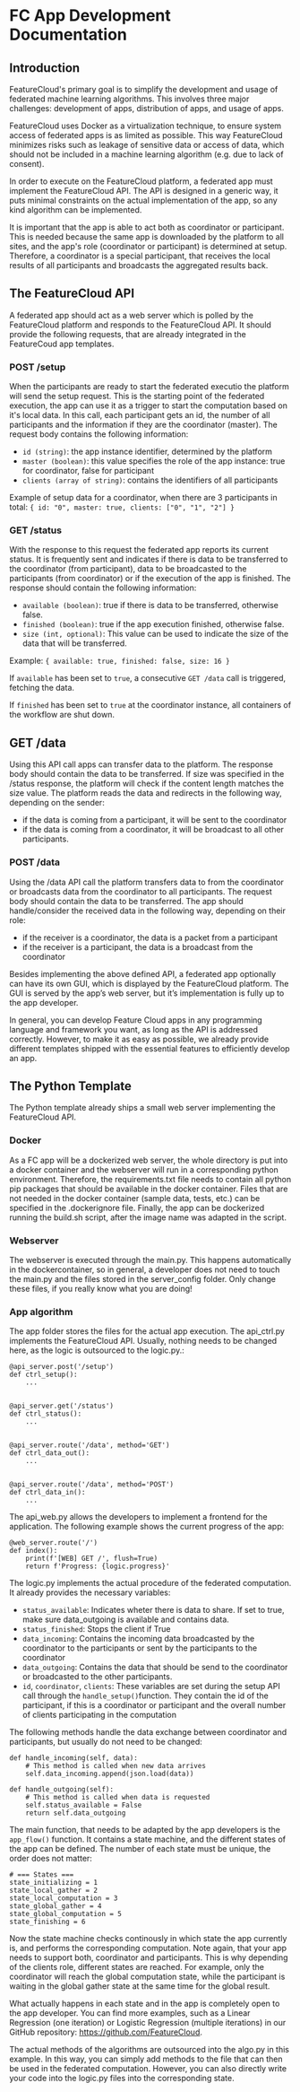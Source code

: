 # FC App Development Documentation

## Introduction

FeatureCloud's primary goal is to simplify the development and usage of federated machine learning algorithms. This involves three major challenges: development of apps, distribution of apps, and usage of apps.

FeatureCloud uses Docker as a virtualization technique, to ensure system access of federated apps is as limited as possible. This way FeatureCloud minimizes risks such as leakage of sensitive data or access of data, which should not be included in a machine learning algorithm (e.g. due to lack of consent). 

In order to execute on the FeatureCloud platform, a federated app must implement the FeatureCloud API. The API is designed in a generic way, it puts minimal constraints on the actual implementation of the app, so any kind algorithm can be implemented.

It is important that the app is able to act both as coordinator or participant. This is needed because the same app is downloaded by the platform to all sites, and the app's role (coordinator or participant) is determined at setup. Therefore, a coordinator is a special participant, that receives the local results of all participants and broadcasts the aggregated results back.

## The FeatureCloud API

A federated app should act as a web server which is polled by the FeatureCloud platform and responds to the FeatureCloud API. It should provide the following requests, that are already integrated in the FeatureCoud app templates.

### POST /setup
When the participants are ready to start the federated executio the platform will send the setup request.
This is the starting point of the federated execution, the app can use it as a trigger to start the computation based on it's local data.
In this call, each participant gets an id, the number of all participants and the information if they are the coordinator (master).
The request body contains the following information:
- `id (string)`: the app instance identifier, determined by the platform
- `master (boolean)`: this value specifies the role of the app instance: true for coordinator, false for participant
- `clients (array of string)`: contains the identifiers of all participants
 
Example of setup data for a coordinator, when there are 3 participants in total:
`{
  id: "0",
  master: true,
  clients: ["0", "1", "2"]
}`
 
### GET /status

With the response to this request the federated app reports its current status. It is frequently sent and  indicates if there is data to be transferred to the coordinator (from participant), data to be broadcasted to the participants (from coordinator) or if the execution of the app is finished.
The	response should contain the following information:
- `available (boolean)`: true if there is data to be transferred, otherwise false.
- `finished (boolean)`: true if the app execution finished, otherwise false.
- `size (int, optional)`: This value can be used to indicate the size of the data that will be transferred.
 
Example:
`{
  available: true,
  finished: false,
  size: 16
}`

If `available` has been set to `true`, a consecutive `GET /data` call is triggered, fetching the data.

If `finished` has been set to `true` at the coordinator instance, all containers of the workflow are shut down.
 
## GET /data

Using this API call apps can transfer data to the platform.
The response body should contain the data to be transferred. If size was specified in the /status response, the platform will check if the content length matches the size value.
The platform reads the data and redirects in the following way, depending on the sender: 
- if the data is coming from a participant, it will be sent to the coordinator
- if the data is coming from a coordinator, it will be broadcast to all other participants.
 
### POST /data

Using the /data API call the platform transfers data to from the coordinator or broadcasts data from the coordinator to all participants.
The request body should contain the data to be transferred.
The app should handle/consider the received data in the following way, depending on their role:
 - if the receiver is a coordinator, the data is a packet from a participant
 - if the receiver is a participant, the data is a broadcast from the coordinator
 
Besides implementing the above defined API, a federated app optionally can have its own GUI, which is displayed by the FeatureCloud platform.
The GUI is served by the app’s web server, but it’s implementation is fully up to the app developer.

In general, you can develop Feature Cloud apps in any programming language and framework you want, as long as the API is addressed correctly. However, to make it as easy as possible, we already provide different templates shipped with the essential features to efficiently develop an app.

## The Python Template

The Python template already ships a small web server implementing the FeatureCloud API.

### Docker
As a FC app will be a dockerized web server, the whole directory is put into a docker container and the webserver will run in a corresponding python environment. Therefore, the requirements.txt file needs to contain all python pip packages that should be available in the docker container. Files that are not needed in the docker container (sample data, tests, etc.) can be specified in the .dockerignore file. Finally, the app can be dockerized running the build.sh script, after the image name was adapted in the script.

### Webserver
The webserver is executed through the main.py. This happens automatically in the dockercontainer, so in general, a developer does not need to touch the main.py and the files stored in the server_config folder. Only change these files, if you really know what you are doing!

### App algorithm
The app folder stores the files for the actual app execution. The api_ctrl.py implements the FeatureCloud API. Usually, nothing needs to be changed here, as the logic is outsourced to the logic.py.:

```
@api_server.post('/setup')
def ctrl_setup():
    ...


@api_server.get('/status')
def ctrl_status():
    ...


@api_server.route('/data', method='GET')
def ctrl_data_out():
    ...


@api_server.route('/data', method='POST')
def ctrl_data_in():
    ...
```

The api_web.py allows the developers to implement a frontend for the application. The following example shows the current progress of the app:

```
@web_server.route('/')
def index():
    print(f'[WEB] GET /', flush=True)
    return f'Progress: {logic.progress}'
```

The logic.py implements the actual procedure of the federated computation. It already provides the necessary variables:
- `status_available`: Indicates wheter there is data to share. If set to true, make sure data_outgoing is available and contains data.
- `status_finished`: Stops the client if True
- `data_incoming`: Contains the incoming data broadcasted by the coordinator to the participants or sent by the participants to the coordinator
- `data_outgoing`: Contains the data that should be send to the coordinator or broadcasted to the other participants.
- `id`, `coordinator`, `clients`: These variables are set during the setup API call through the `handle_setup()`function. They contain the id of the participant, if this is a coordinator or participant and the overall number of clients participating in the computation 

The following methods handle the data exchange between coordinator and participants, but usually do not need to be changed:
```
def handle_incoming(self, data):
    # This method is called when new data arrives
    self.data_incoming.append(json.load(data))

def handle_outgoing(self):
    # This method is called when data is requested
    self.status_available = False
    return self.data_outgoing
```

The main function, that needs to be adapted by the app developers is the `app_flow()` function. It contains a state machine, and the different states of the app can be defined. The number of each state must be unique, the order does not matter:

```
# === States ===
state_initializing = 1
state_local_gather = 2
state_local_computation = 3
state_global_gather = 4
state_global_computation = 5
state_finishing = 6
```

Now the state machine checks continously in which state the app currently is, and performs the corresponding computation. Note again, that your app needs to support both, coordinator and participants. This is why depending of the clients role, different states are reached. For example, only the coordinator will reach the global computation state, while the participant is waiting in the global gather state at the same time for the global result.

What actually happens in each state and in the app is completely open to the app developer. You can find more examples, such as a Linear Regression (one iteration) or Logistic Regression (multiple iterations) in our GitHub repository: https://github.com/FeatureCloud.

The actual methods of the algorithms are outsourced into the algo.py in this example. In this way, you can simply add methods to the file that can then be used in the federated computation. However, you can also directly write your code into the logic.py files into the corresponding state.




